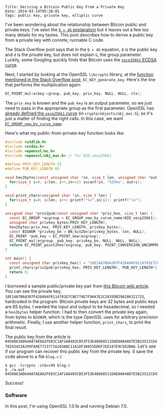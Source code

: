     Title: Deriving a Bitcoin Public Key From a Private Key
    Date: 2014-03-14T05:28:01
    Tags: public key, private key, elliptic curve

I've been wondering about the relationship between Bitcoin public and
private keys. I've seen the [`Q = dG` explanation][so] but it leaves
out a few too many details for my tastes. This post describes how to
derive a public key from a private key with conrete, runnable C code.

[so]: http://stackoverflow.com/questions/12480776/how-do-i-obtain-the-public-key-from-an-ecdsa-private-key-in-openssl "Stack Overflow: Public Key from Private Key"

<!-- more -->

The Stack Overflow post says that in the `Q = dG` equation, `Q` is the
public key and `d` is the private key, but does not explain `G`, the
group parameter. Luckily, some Googling quickly finds that Bitcoin
uses the [`secp256k1` ECDSA curve][wiki].

[wiki]: https://en.bitcoin.it/wiki/Secp256k1 "secp256k1 Bitcoin wiki entry"

Next, I started by looking at the OpenSSL `libcrypto` library, at the
[function mentioned in the Stack Overflow post][ec_key],
`EC_KEY_generate_key`. Here's the line that performs the
multiplication again:

```c
EC_POINT_mul(eckey->group, pub_key, priv_key, NULL, NULL, ctx);
```

The `priv_key` is known and the `pub_key` is an output parameter, so
we just need to pass in the appropriate group as the first
parameter. OpenSSL has
[already defined the `secp256k1` curve][obj_mac] (in
`crypto/objects/obj_mac.h`), so it's just a matter of finding the
right calls. In this case, we want [`EC_GROUP_new_by_curve_name`][ec_curve].

[ec_key]: http://git.openssl.org/gitweb/?p=openssl.git;a=blob;f=crypto/ec/ec_key.c;h=7fa247593d91b45347704e62e184e1138fc8bd01;hb=46ebd9e3bb623d3c15ef2203038956f3f7213620#l236 "crypto/ec/ec_key.c"
[obj_mac]: http://git.openssl.org/gitweb/?p=openssl.git;a=blob;f=crypto/objects/obj_mac.h;h=b5ea7cdab4f84b90280f0a3aae1478a8d715c7a7;hb=46ebd9e3bb623d3c15ef2203038956f3f7213620#l385 "crypto/objects/obj_mac.h"
[ec_curve]: http://git.openssl.org/gitweb/?p=openssl.git;a=blob;f=crypto/ec/ec_curve.c;h=c72fb2697ca2823a4aac36b027012bed6c457288;hb=46ebd9e3bb623d3c15ef2203038956f3f7213620#l2057 "crypco/ec/ec_curve.c"

Here's what my public-from-private-key function looks like:

```c
#include <stdlib.h>
#include <stdio.h>
#include <openssl/ec.h>
#include <openssl/obj_mac.h> // for NID_secp256k1

#define PRIV_KEY_LENGTH 32
#define PUB_KEY_LENGTH 65

void hex2bytes(const unsigned char *in, size_t len, unsigned char *out) {
  for(size_t i=0; i<len; i++,in+=2) sscanf(in, "%2hhx", out+i);
}

void print_chars(unsigned char *in, size_t len) {
  for(size_t i=0; i<len; i++) printf("%c",in[i]); printf("\n");
}
		
unsigned char *priv2pub(const unsigned char *priv_hex, size_t len) {
  const EC_GROUP *ecgroup = EC_GROUP_new_by_curve_name(NID_secp256k1);
  unsigned char privkey_bytes[PRIV_KEY_LENGTH];
  hex2bytes(priv_hex, PRIV_KEY_LENGTH, privkey_bytes);
  const BIGNUM *privkey_bn = BN_bin2bn(privkey_bytes, len, NULL);
  EC_POINT *pub_key = EC_POINT_new(ecgroup);
  EC_POINT_mul(ecgroup, pub_key, privkey_bn, NULL, NULL, NULL);
  return EC_POINT_point2hex(ecgroup, pub_key, POINT_CONVERSION_UNCOMPRESSED, NULL);
}

int main() {
  const unsigned char privkey_hex[] = "18E14A7B6A307F426A94F8114701E7C8E774E7F9A47E2C2035DB29A206321725";
  print_chars(priv2pub(privkey_hex, PRIV_KEY_LENGTH), PUB_KEY_LENGTH*2);
  return 0;
}
```

I borrowed a sample public/private key pair from
[this Bitcoin wiki article][wiki:address]. You can see the private
key,
`18E14A7B6A307F426A94F8114701E7C8E774E7F9A47E2C2035DB29A206321725`,
hardcoded in the program. Bitcoin private keys are 32 bytes and public
keys are 65 bytes. I wanted the input and output to be hexadecimal, so
I needed a `hex2bytes` helper function. I had to then convert the
private key again, from bytes to `BIGNUM`, which is the type OpenSSL
uses for arbitrary precision arithmetic. Finally, I use another helper
function, `print_chars`, to print the final result.


The public key from the article is `0450863AD64A87AE8A2FE83C1AF1A8403CB53F53E486D8511DAD8A04887E5B23522CD470243453A299FA9E77237716103ABC11A1DF38855ED6F2EE187E9C582BA6`. Let's see if our program can recover this public key from the private key. (I save the code above to a file `blog.c`.)

    $ gcc -lcrypto -std=c99 blog.c
    $ ./a.out
    0450863AD64A87AE8A2FE83C1AF1A8403CB53F53E486D8511DAD8A04887E5B23522CD470243453A299FA9E77237716103ABC11A1DF38855ED6F2EE187E9C582BA6

Success!

[wiki:address]: https://en.bitcoin.it/wiki/Technical_background_of_version_1_Bitcoin_addresses "Bitcoin wiki entry about addresses"

### Software ###

In this post, I'm using OpenSSL 1.0.1e and running Debian 7.0.
